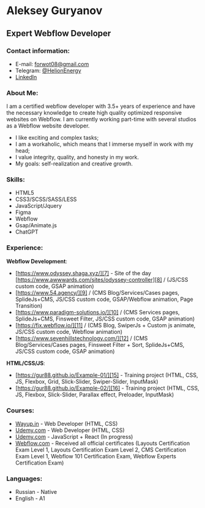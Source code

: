 # Aleksey Guryanov
## Expert Webflow Developer
### Contact information:
- E-mail: forwot08@gmail.com
- Telegram: [@HelionEnergy][2]
- [LinkedIn][1]

### About Me:
I am a certified webflow developer with 3.5+ years of experience and have the necessary knowledge to create high quality optimized responsive websites on Webflow.
I am currently working part-time with several studios as a Webflow website developer.

- I like exciting and complex tasks;
- I am a workaholic, which means that I immerse myself in work with my head;
- I value integrity, quality, and honesty in my work.
- My goals: self-realization and creative growth.

### Skills:
- HTML5
- CSS3/SCSS/SASS/LESS
- JavaScript/Jquery
- Figma
- Webflow
- Gsap/Animate.js
- ChatGPT

### Experience:
**Webflow Development**:
- [https://www.odyssey.shaga.xyz/][7] - Site of the day [https://www.awwwards.com/sites/odyssey-controller][8] / (JS/CSS custom code, GSAP animation)
- [https://www.54.agency/][9] / (CMS Blog/Services/Cases pages, SplideJs+CMS, JS/CSS custom code, GSAP/Webflow animation, Page Transition)
- [https://www.paradigm-solutions.io/][10] / (CMS Services pages, SplideJs+CMS, Finsweet Filter, JS/CSS custom code, GSAP animation)
- [https://fjx.webflow.io/][11] / (CMS Blog, SwiperJs + Custom js animate, JS/CSS custom code, Webflow animation)
- [https://www.sevenhillstechnology.com/][12] / (CMS Blog/Services/Cases pages, Finsweet Filter + Sort, SplideJs+CMS, JS/CSS custom code, GSAP animation)

**HTML/CSS/JS**:
- [https://gur88.github.io/Example-01/][15] - Training project (HTML, CSS, JS, Flexbox, Grid, Slick-Slider, Swiper-Slider, InputMask)
- [https://gur88.github.io/Example-02/][16] - Training project (HTML, CSS, JS, Flexbox, Slick-Slider, Parallax effect, Preloader, InputMask)

### Сourses:
- [Wayup.in][6] - Web Developer (HTML, CSS)
- [Udemy.com][3] - Web Developer (HTML, CSS)
- [Udemy.com][4] - JavaScript + React (In progress)
- [Webflow.com][5] - Received all official certificates (Layouts Certification Exam Level 1, Layouts Certification Exam Level 2, CMS Certification Exam Level 1, Webflow 101 Certification Exam, Webflow Experts Certification Exam)

### Languages:
- Russian - Native
- English - A1

[1]: https://www.linkedin.com/in/aleksey-guryanov-webflow/ "LinkedIn"
[2]: https://t.me/HelionEnergy "@HelionEnergy"
[3]: https://www.udemy.com/course/webdeveloper/ "Udemy Web-Developer"
[4]: https://www.udemy.com/course/javascript_full/ "Udemy JavaScript + React"
[5]: https://university.webflow.com/certification-exams "Webflow Certifications"
[6]: https://wayup.in/ "Wayup.in"
[7]: https://www.odyssey.shaga.xyz/
[8]: https://www.awwwards.com/sites/odyssey-controller
[9]: https://www.sevenhillstechnology.com/
[10]: https://www.paradigm-solutions.io/
[11]: https://fjx-example.webflow.io/
[12]: https://www.54.agency/
[15]: https://gur88.github.io/Example-01/
[16]: https://gur88.github.io/Example-02/
